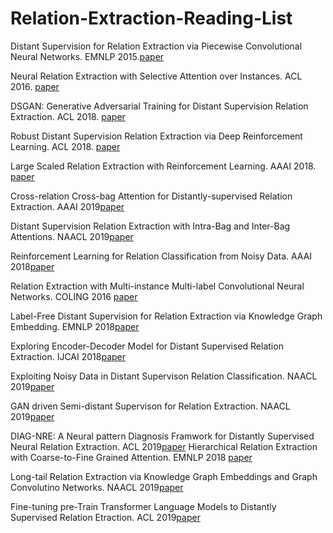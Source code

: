 # Relation-Extraction-Reading-List



Distant Supervision for Relation Extraction via Piecewise Convolutional Neural Networks. EMNLP 2015.[paper](http://www.emnlp2015.org/proceedings/EMNLP/pdf/EMNLP203.pdf)

Neural Relation Extraction with Selective Attention over Instances. ACL 2016. [paper](http://wing.comp.nus.edu.sg/~antho/P/P16/P16-1200.pdf)

DSGAN: Generative Adversarial Training for Distant Supervision Relation Extraction. ACL 2018. [paper](https://www.aclweb.org/anthology/P18-1046)

Robust Distant Supervision Relation Extraction via Deep Reinforcement Learning. ACL 2018. [paper](https://www.aclweb.org/anthology/P18-1199)

Large Scaled Relation Extraction with Reinforcement Learning. AAAI 2018. [paper](http://www.nlpr.ia.ac.cn/cip/~liukang/liukangPageFile/zeng_aaai2018.pdf)

Cross-relation Cross-bag Attention for Distantly-supervised Relation Extraction. AAAI 2019[paper](https://arxiv.org/pdf/1812.10604.pdf)

Distant Supervision Relation Extraction with Intra-Bag and Inter-Bag Attentions. NAACL 2019[paper](https://pdfs.semanticscholar.org/d037/67e0d40d257165bc3faff9c7fa68cdc93035.pdf?_ga=2.239529667.1922655975.1565091217-775842260.1562830956)

Reinforcement Learning for Relation Classification from Noisy Data. AAAI 2018[paper](https://www.aaai.org/ocs/index.php/AAAI/AAAI18/paper/viewPaper/17151)

Relation Extraction with Multi-instance Multi-label Convolutional Neural Networks. COLING 2016 [paper](https://pdfs.semanticscholar.org/8731/369a707046f3f8dd463d1fd107de31d40a24.pdf)

Label-Free Distant Supervision for Relation Extraction via Knowledge Graph Embedding. EMNLP 2018[paper](https://www.aclweb.org/anthology/D18-1248)

Exploring Encoder-Decoder Model for Distant Supervised Relation Extraction. IJCAI 2018[paper](https://www.ijcai.org/proceedings/2018/0610.pdf)

Exploiting Noisy Data in Distant Supervison Relation Classification. NAACL 2019[paper](https://www.aclweb.org/anthology/N19-1325)

GAN driven Semi-distant Supervison for Relation Extraction. NAACL 2019[paper](https://www.aclweb.org/anthology/N19-1307)

DIAG-NRE: A Neural pattern Diagnosis Framwork for Distantly Supervised Neural Relation Extraction. ACL 2019[paper](https://pdfs.semanticscholar.org/96b4/f3633d9544593aa6c50949e345d4016c8b48.pdf?_ga=2.234154974.1922655975.1565091217-775842260.1562830956)
Hierarchical Relation Extraction with Coarse-to-Fine Grained Attention. EMNLP 2018 [paper](https://aclweb.org/anthology/D18-1247)

Long-tail Relation Extraction via Knowledge Graph Embeddings and Graph Convolutino Networks. NAACL 2019[paper](https://www.aclweb.org/anthology/N19-1306)

Fine-tuning pre-Train Transformer Language Models to Distantly Supervised Relation Etraction. ACL 2019[paper](https://www.aclweb.org/anthology/P19-1134)
